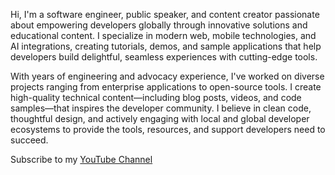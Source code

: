 Hi, I'm a software engineer, public speaker, and content creator passionate about empowering developers globally through innovative solutions and educational content. I specialize in modern web, mobile technologies, and AI integrations, creating tutorials, demos, and sample applications that help developers build delightful, seamless experiences with cutting-edge tools.

With years of engineering and advocacy experience, I've worked on diverse projects ranging from enterprise applications to open-source tools. I create high-quality technical content—including blog posts, videos, and code samples—that inspires the developer community. I believe in clean code, thoughtful design, and actively engaging with local and global developer ecosystems to provide the tools, resources, and support developers need to succeed.

Subscribe to my [YouTube Channel](https://www.youtube.com/@martinoyovo)

 <!--- Martino is a Product Engineer, a Google Developer Expert and a Community Builder.

With a foundation in Physics, he transitioned into a dynamic career in technology and has earned recognition as a Google Developer Expert in Flutter and Dart. 

Martino co-founded [TDEV](https://ourtdev.org), a nonprofit organization that empowers African youth through digital skills and career development. Through TDEV and other initiatives by Google, GitHub, Microsoft, CodePath, and Global Citizen, he has mentored and supported developers worldwide, leaving a lasting impact on the tech community and inspiring the next generation of professionals.-->


 <!--- ![Good](https://komarev.com/ghpvc/?username=martinoyovo) -->

<!---![](https://github-readme-stats.vercel.app/api?username=martinoyovo&show_icons=true&count_private=true&bg_color=0D1117&border_radius=0&hide_title=true&text_color=FFF&icon_color=296ECA&)
 

![Always Good Apps](https://github.com/martinoyovo/martinoyovo/blob/main/tino.co.jpg)
 👀I'm a Mobile Engineer. I'm a <strong>Coach at [Flutter Togo](https://twitter.com/fluttertg)</strong>I preach Flutter, I build your dream app with Flutter. I'm the One
 🌱 I'm the One.I’m currently working to be a Flutter GDE (Google Developer Expert) and how to make nice websites with the powerful tailwind.css library.

    
        ![](https://komarev.com/ghpvc/?username=martinoyovo)
   
   
  :computer: Most used languages 

    [![Most used languages](https://github-readme-stats.vercel.app/api/top-langs/?username=martinoyovo&langs_count=5&hide_title=true&bg_color=0D1117&border_radius=0&hide_title=true&text_color=FFF&icon_color=296ECA)](https://github.com/martinoyovo/github-readme-stats)


martinoyovo/martinoyovo is a ✨ special ✨ repository because its `README.md` (this file) appears on your GitHub profile.
You can click the Preview link to take a look at your changes.
--->
